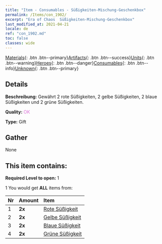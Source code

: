 ```yaml
---
title: "Item - Consumables - Süßigkeiten-Mischung-Geschenkbox"
permalink: /Items/con_1902/
excerpt: "Era of Chaos  Süßigkeiten-Mischung-Geschenkbox"
last_modified_at: 2021-04-21
locale: de
ref: "con_1902.md"
toc: false
classes: wide
---
```

 [Materials](/de/Items/){: .btn .btn--primary}[Artifacts](/de/Items/Artifacts/){: .btn .btn--success}[Units](/de/Items/Units/){: .btn .btn--warning}[Heroes](/de/Items/Heroes/){: .btn .btn--danger}[Consumables](/de/Items/Consumables/){: .btn .btn--info}[Unknown](/de/Items/Unknown/){: .btn .btn--primary}

## Details
 **Beschreibung:** Gewährt 2 rote Süßigkeiten, 2 gelbe Süßigkeiten, 2 blaue Süßigkeiten und 2 grüne Süßigkeiten.

 **Quality:** <span style="color: #DA70D6">OK</span>

 **Type:** Gift

## Gather

  None

## This item contains:

 **Required Level to open:** 1

 1 You would get **ALL** items  from:

  | Nr | Amount |     Item    |
  |:---|:-------|:------------|
  | 1 |  **2x** | [Rote Süßigkeit](/de/Items/con_549/) |  | 
  | 2 |  **2x** | [Gelbe Süßigkeit](/de/Items/con_550/) |  | 
  | 3 |  **2x** | [Blaue Süßigkeit](/de/Items/con_551/) |  | 
  | 4 |  **2x** | [Grüne Süßigkeit](/de/Items/con_552/) |  | 
